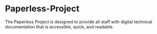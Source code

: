# Paperless-Project
The Paperless Project is designed to provide all staff with digital technical documentation that is accessible, quick, and readable.
